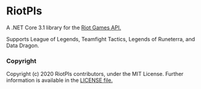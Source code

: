 # RiotPls
A .NET Core 3.1 library for the [Riot Games API.](https://developer.riotgames.com/)

Supports League of Legends, Teamfight Tactics, Legends of Runeterra, and Data Dragon.

### Copyright
Copyright (c) 2020 RiotPls contributors, under the MIT License. Further information is available in the [LICENSE file.](LICENSE.md)
